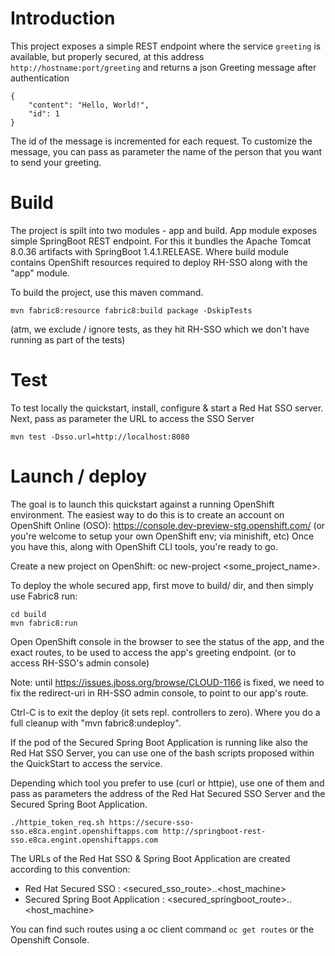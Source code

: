 # Introduction

This project exposes a simple REST endpoint where the service `greeting` is available, but properly secured, at this address `http://hostname:port/greeting` and returns a json Greeting message after authentication

```
{
    "content": "Hello, World!",
    "id": 1
}

```

The id of the message is incremented for each request. To customize the message, you can pass as parameter the name of the person that you want to send your greeting.

# Build

The project is spilt into two modules - app and build.
App module exposes simple SpringBoot REST endpoint. For this it bundles the Apache Tomcat 8.0.36 artifacts with SpringBoot 1.4.1.RELEASE.
Where build module contains OpenShift resources required to deploy RH-SSO along with the "app" module.

To build the project, use this maven command.

```
mvn fabric8:resource fabric8:build package -DskipTests
```
(atm, we exclude / ignore tests, as they hit RH-SSO which we don't have running as part of the tests)

# Test

To test locally the quickstart, install, configure & start a Red Hat SSO server. Next, pass as parameter the URL to access the SSO Server 

```
mvn test -Dsso.url=http://localhost:8080
```

# Launch / deploy

The goal is to launch this quickstart against a running OpenShift environment.
The easiest way to do this is to create an account on OpenShift Online (OSO): https://console.dev-preview-stg.openshift.com/
(or you're welcome to setup your own OpenShift env; via minishift, etc)
Once you have this, along with OpenShift CLI tools, you're ready to go.

Create a new project on OpenShift: oc new-project <some_project_name>.

To deploy the whole secured app, first move to build/ dir, and then simply use Fabric8 run:

```
cd build
mvn fabric8:run
```

Open OpenShift console in the browser to see the status of the app,
and the exact routes, to be used to access the app's greeting endpoint.
(or to access RH-SSO's admin console)

Note: until https://issues.jboss.org/browse/CLOUD-1166 is fixed,
we need to fix the redirect-uri in RH-SSO admin console, to point to our app's route.

Ctrl-C is to exit the deploy (it sets repl. controllers to zero).
Where you do a full cleanup with "mvn fabric8:undeploy".


If the pod of the Secured Spring Boot Application is running like also the Red Hat SSO Server, you 
can use one of the bash scripts proposed within the QuickStart to access the service.

Depending which tool you prefer to use (curl or httpie), use one of them and pass as parameters
the address of the Red Hat Secured SSO Server and the Secured Spring Boot Application. 

```
./httpie_token_req.sh https://secure-sso-sso.e8ca.engint.openshiftapps.com http://springboot-rest-sso.e8ca.engint.openshiftapps.com
```

The URLs of the Red Hat SSO & Spring Boot Application are created according to this convention:

* Red Hat Secured SSO : <secured_sso_route>.<namespace>.<host_machine>
* Secured Spring Boot Application : <secured_springboot_route>.<namespace>.<host_machine>

You can find such routes using a oc client command `oc get routes` or the Openshift Console.
